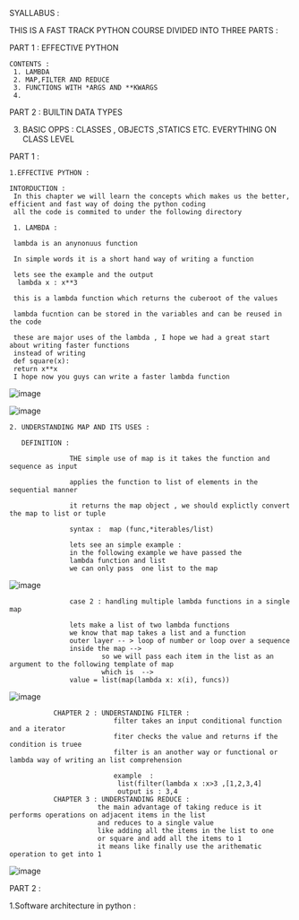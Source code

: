 SYALLABUS  :

THIS IS A FAST TRACK PYTHON COURSE DIVIDED INTO THREE PARTS :

PART 1 : EFFECTIVE PYTHON 
  
    CONTENTS :
     1. LAMBDA 
     2. MAP,FILTER AND REDUCE 
     3. FUNCTIONS WITH *ARGS AND **KWARGS 
     4.

PART 2 : BUILTIN DATA TYPES 


3. BASIC OPPS : CLASSES , OBJECTS ,STATICS ETC. EVERYTHING ON CLASS LEVEL 


PART 1 :  

    1.EFFECTIVE PYTHON :
  
    INTORDUCTION : 
     In this chapter we will learn the concepts which makes us the better, efficient and fast way of doing the python coding
     all the code is commited to under the following directory 
   
     1. LAMBDA :
   
     lambda is an anynonuus function 
   
     In simple words it is a short hand way of writing a function 
   
     lets see the example and the output 
      lambda x : x**3
     
     this is a lambda function which returns the cuberoot of the values 
  
     lambda fucntion can be stored in the variables and can be reused in the code 
      
     these are major uses of the lambda , I hope we had a great start about writing faster functions 
     instead of writing 
     def square(x):
     return x**x 
     I hope now you guys can write a faster lambda function 
     
      



![image](https://user-images.githubusercontent.com/45656883/123250411-a4b8e480-d507-11eb-88c9-fb8a04ce8652.png)
  
  
![image](https://user-images.githubusercontent.com/45656883/123250776-16912e00-d508-11eb-9804-fa8629b8b63d.png)
  

    2. UNDERSTANDING MAP AND ITS USES :
       
       DEFINITION : 
             
                   THE simple use of map is it takes the function and sequence as input 
                   
                   applies the function to list of elements in the sequential manner 
                   
                   it returns the map object , we should explictly convert the map to list or tuple 
                   
                   syntax :  map (func,*iterables/list)
                   
                   lets see an simple example : 
                   in the following example we have passed the 
                   lambda function and list
                   we can only pass  one list to the map 
                   
   ![image](https://user-images.githubusercontent.com/45656883/123251558-f746d080-d508-11eb-9fb3-e6bc714f57ec.png)
              
                   case 2 : handling multiple lambda functions in a single map 
                   
                   lets make a list of two lambda functions
                   we know that map takes a list and a function 
                   outer layer -- > loop of number or loop over a sequence 
                   inside the map -->
                           so we will pass each item in the list as an argument to the following template of map 
                           which is  -->
                   value = list(map(lambda x: x(i), funcs))
                   
                   
   ![image](https://user-images.githubusercontent.com/45656883/123588887-12b22400-d806-11eb-8fa3-92ae1a7392ef.png)
                
                   
                   
               CHAPTER 2 : UNDERSTANDING FILTER : 
                              filter takes an input conditional function and a iterator 
                              fiter checks the value and returns if the condition is truee 
                              filter is an another way or functional or lambda way of writing an list comprehension 
                              
                              example  :
                               list(filter(lambda x :x>3 ,[1,2,3,4]
                               output is : 3,4 
               CHAPTER 3 : UNDERSTANDING REDUCE :
                          the main advantage of taking reduce is it performs operations on adjacent items in the list 
                          and reduces to a single value 
                          like adding all the items in the list to one 
                          or square and add all the items to 1 
                          it means like finally use the arithematic operation to get into 1
               
   ![image](https://user-images.githubusercontent.com/45656883/123597516-0ed7cf00-d811-11eb-8de9-db7ae06c8c7d.png)

                       
                              
                              



    
PART 2 :

1.Software architecture in python :

